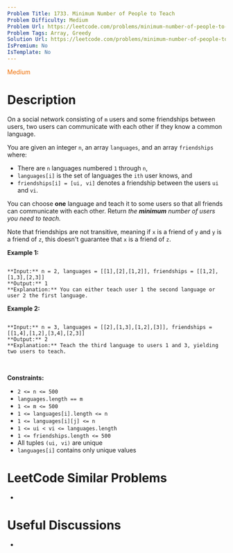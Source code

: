 ```yaml
---
Problem Title: 1733. Minimum Number of People to Teach
Problem Difficulty: Medium
Problem Url: https://leetcode.com/problems/minimum-number-of-people-to-teach/
Problem Tags: Array, Greedy
Solution Url: https://leetcode.com/problems/minimum-number-of-people-to-teach/solution/
IsPremium: No
IsTemplate: No
---
```


<span style="color: rgb(239, 108, 0);">Medium</span>

# Description

On a social network consisting of `m` users and some friendships between users, two users can communicate with each other if they know a common language.


You are given an integer `n`, an array `languages`, and an array `friendships` where:


* There are `n` languages numbered `1` through `n`,
* `languages[i]` is the set of languages the `i​​​​​​th`​​​​ user knows, and
* `friendships[i] = [u​​​​​​i​​​, v​​​​​​i]` denotes a friendship between the users `u​​​​​​​​​​​i`​​​​​ and `vi`.


You can choose **one** language and teach it to some users so that all friends can communicate with each other. Return *the* ***minimum*** *number of users you need to teach.*


Note that friendships are not transitive, meaning if `x` is a friend of `y` and `y` is a friend of `z`, this doesn't guarantee that `x` is a friend of `z`.
 


**Example 1:**



```

**Input:** n = 2, languages = [[1],[2],[1,2]], friendships = [[1,2],[1,3],[2,3]]
**Output:** 1
**Explanation:** You can either teach user 1 the second language or user 2 the first language.

```

**Example 2:**



```

**Input:** n = 3, languages = [[2],[1,3],[1,2],[3]], friendships = [[1,4],[1,2],[3,4],[2,3]]
**Output:** 2
**Explanation:** Teach the third language to users 1 and 3, yielding two users to teach.

```

 


**Constraints:**


* `2 <= n <= 500`
* `languages.length == m`
* `1 <= m <= 500`
* `1 <= languages[i].length <= n`
* `1 <= languages[i][j] <= n`
* `1 <= u​​​​​​i < v​​​​​​i <= languages.length`
* `1 <= friendships.length <= 500`
* All tuples `(u​​​​​i, v​​​​​​i)` are unique
* `languages[i]` contains only unique values




# LeetCode Similar Problems

- []()

# Useful Discussions

- []()
